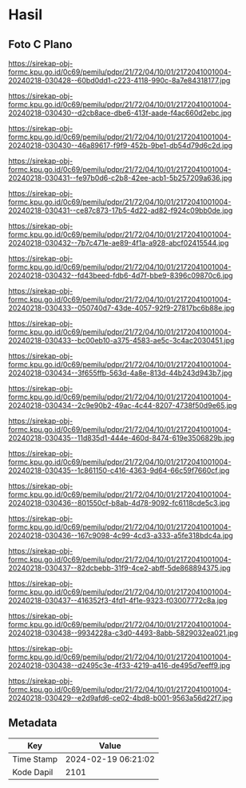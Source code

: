 # Hasil

## Foto C Plano

https://sirekap-obj-formc.kpu.go.id/0c69/pemilu/pdpr/21/72/04/10/01/2172041001004-20240218-030428--60bd0dd1-c223-4118-990c-8a7e84318177.jpg

https://sirekap-obj-formc.kpu.go.id/0c69/pemilu/pdpr/21/72/04/10/01/2172041001004-20240218-030430--d2cb8ace-dbe6-413f-aade-f4ac660d2ebc.jpg

https://sirekap-obj-formc.kpu.go.id/0c69/pemilu/pdpr/21/72/04/10/01/2172041001004-20240218-030430--46a89617-f9f9-452b-9be1-db54d79d6c2d.jpg

https://sirekap-obj-formc.kpu.go.id/0c69/pemilu/pdpr/21/72/04/10/01/2172041001004-20240218-030431--fe97b0d6-c2b8-42ee-acb1-5b257209a636.jpg

https://sirekap-obj-formc.kpu.go.id/0c69/pemilu/pdpr/21/72/04/10/01/2172041001004-20240218-030431--ce87c873-17b5-4d22-ad82-f924c09bb0de.jpg

https://sirekap-obj-formc.kpu.go.id/0c69/pemilu/pdpr/21/72/04/10/01/2172041001004-20240218-030432--7b7c471e-ae89-4f1a-a928-abcf02415544.jpg

https://sirekap-obj-formc.kpu.go.id/0c69/pemilu/pdpr/21/72/04/10/01/2172041001004-20240218-030432--fd43beed-fdb6-4d7f-bbe9-8396c09870c6.jpg

https://sirekap-obj-formc.kpu.go.id/0c69/pemilu/pdpr/21/72/04/10/01/2172041001004-20240218-030433--050740d7-43de-4057-92f9-27817bc6b88e.jpg

https://sirekap-obj-formc.kpu.go.id/0c69/pemilu/pdpr/21/72/04/10/01/2172041001004-20240218-030433--bc00eb10-a375-4583-ae5c-3c4ac2030451.jpg

https://sirekap-obj-formc.kpu.go.id/0c69/pemilu/pdpr/21/72/04/10/01/2172041001004-20240218-030434--3f655ffb-563d-4a8e-813d-44b243d943b7.jpg

https://sirekap-obj-formc.kpu.go.id/0c69/pemilu/pdpr/21/72/04/10/01/2172041001004-20240218-030434--2c9e90b2-49ac-4c44-8207-4738f50d9e65.jpg

https://sirekap-obj-formc.kpu.go.id/0c69/pemilu/pdpr/21/72/04/10/01/2172041001004-20240218-030435--11d835d1-444e-460d-8474-619e3506829b.jpg

https://sirekap-obj-formc.kpu.go.id/0c69/pemilu/pdpr/21/72/04/10/01/2172041001004-20240218-030435--1c861150-c416-4363-9d64-66c59f7660cf.jpg

https://sirekap-obj-formc.kpu.go.id/0c69/pemilu/pdpr/21/72/04/10/01/2172041001004-20240218-030436--801550cf-b8ab-4d78-9092-fc6118cde5c3.jpg

https://sirekap-obj-formc.kpu.go.id/0c69/pemilu/pdpr/21/72/04/10/01/2172041001004-20240218-030436--167c9098-4c99-4cd3-a333-a5fe318bdc4a.jpg

https://sirekap-obj-formc.kpu.go.id/0c69/pemilu/pdpr/21/72/04/10/01/2172041001004-20240218-030437--82dcbebb-31f9-4ce2-abff-5de868894375.jpg

https://sirekap-obj-formc.kpu.go.id/0c69/pemilu/pdpr/21/72/04/10/01/2172041001004-20240218-030437--416352f3-4fd1-4f1e-9323-f03007772c8a.jpg

https://sirekap-obj-formc.kpu.go.id/0c69/pemilu/pdpr/21/72/04/10/01/2172041001004-20240218-030438--9934228a-c3d0-4493-8abb-5829032ea021.jpg

https://sirekap-obj-formc.kpu.go.id/0c69/pemilu/pdpr/21/72/04/10/01/2172041001004-20240218-030438--d2495c3e-4f33-4219-a416-de495d7eeff9.jpg

https://sirekap-obj-formc.kpu.go.id/0c69/pemilu/pdpr/21/72/04/10/01/2172041001004-20240218-030429--e2d9afd6-ce02-4bd8-b001-9563a56d22f7.jpg


## Metadata

| Key        | Value               |
| ---------- | ------------------- |
| Time Stamp | 2024-02-19 06:21:02 |
| Kode Dapil | 2101                |



